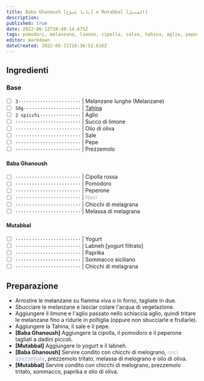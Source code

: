 ```yaml
---
title: Baba Ghanoush [بابا غنوج] e Mutabbal [المتبل]
description: 
published: true
date: 2022-06-12T10:49:14.675Z
tags: pomodori, melanzana, limone, cipolla, salse, tahina, aglio, peperone, noci, melagrana, yogurt, labneh, paprika, sommacco siciliano, sesamo
editor: markdown
dateCreated: 2022-06-11T16:36:52.616Z
---
```


## Ingredienti

### Base

* [ ] `3·······················` | Melanzane lunghe (Melanzane)
* [ ] `50g·····················` | [Tahina](../base/tahina)
* [ ] `2 spicchi···············` | Aglio
* [ ] `························` | Succo di limone
* [ ] `························` | Olio di oliva
* [ ] `························` | Sale
* [ ] `························` | Pepe
* [ ] `························` | Prezzemolo

#### Baba Ghanoush

* [ ] `························` | Cipolla rossa
* [ ] `························` | Pomodoro
* [ ] `························` | Peperone
* [ ] `························` | <span style="color: #98AFC7">Noci</span>
* [ ] `························` | Chicchi di melagrana
* [ ] `························` | Melassa di melagrana

#### Mutabbal

* [ ] `························` | Yogurt
* [ ] `························` | Labneh [yogurt filtrato]
* [ ] `························` | Paprika
* [ ] `························` | Sommacco siciliano
* [ ] `························` | Chicchi di melagrana

## Preparazione

* Arrostire le melanzane su fiamma viva o in forno, tagliate in due.
* Sbucciare le melanzane e lasciar colare l'acqua di vegetazione.
* Aggiungere il limone e l'aglio passato nello schiaccia aglio, quindi tritare le melanzane fino a ridurle in poltiglia (oppure non sbucciarle e frullarle).
* Aggiungere la Tahina, il sale e il pepe.
* **[Baba Ghanoush]** Aggiungere la cipolla, il pomodoro e il peperone tagliati a dadini piccoli.
* **[Mutabbal]** Aggiungere lo yogurt e il labneh.
* **[Baba Ghanoush]** Servire condito con chicchi di melograno, <span style="color: #98AFC7">noci spezzettate</span>, prezzemolo tritato, melassa di melograno e olio di oliva.
* **[Mutabbal]** Servire condito con chicchi di melograno, prezzemolo tritato, sommacco, paprika e olio di oliva.